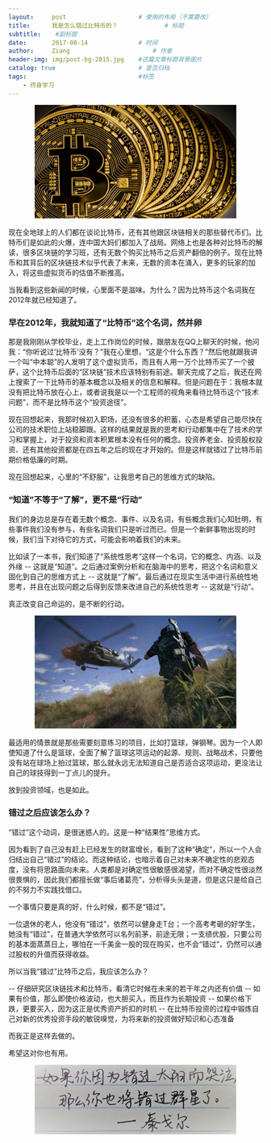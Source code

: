 ```yaml
---
layout:     post   				    # 使用的布局（不需要改）
title:      我是怎么错过比特币的？ 			# 标题 
subtitle:    #副标题
date:       2017-08-14 				# 时间
author:     Ziang 						# 作者
header-img: img/post-bg-2015.jpg 	#这篇文章标题背景图片
catalog: true 						# 是否归档
tags:								#标签
    - 终身学习
---
```



<p align="center">
    <img src="/img/我是怎么错过比特币的？/1.jpg" alt="drawing" width="400"/>
</p>

现在全地球上的人们都在谈论比特币，还有其他跟区块链相关的那些替代币们。比特币们是如此的火爆，连中国大妈们都加入了战局。网络上也是各种对比特币的解读，很多区块链的学习班，还有无数个购买比特币之后资产翻倍的例子。现在比特币和其背后的区块链技术似乎代表了未来，无数的资本在涌入，更多的玩家的加入，将这些虚拟货币的估值不断推高。

当我看到这些新闻的时候，心里面不是滋味。为什么？因为比特币这个名词我在2012年就已经知道了。

### 早在2012年，我就知道了“比特币”这个名词，然并卵

那是我刚刚从学校毕业，走上工作岗位的时候，跟朋友在QQ上聊天的时候，他问我：“你听说过‘比特币’没有？”我在心里想，“这是个什么东西？”然后他就跟我讲一个叫“中本聪”的人发明了这个虚拟货币，而且有人用一万个比特币买了一个披萨，这个比特币后面的“区块链”技术应该特别有前途。聊天完成了之后，我还在网上搜索了一下比特币的基本概念以及相关的信息和解释。但是问题在于：我根本就没有把比特币放在心上，或者说我是以一个工程师的视角来看待比特币这个“技术问题”，而不是比特币这个“投资途径”。

现在回想起来，我那时候初入职场，还没有很多的积蓄，心态是希望自己能尽快在公司的技术职位上站稳脚跟。这样的结果就是我的思考和行动都集中在了技术的学习和掌握上，对于投资和资本积累根本没有任何的概念。投资养老金、投资股权投资、还有其他投资都是在四五年之后的现在才开始的。但是这样就错过了比特币前期价格低廉的时期。

现在回想起来，心里的“不舒服”，让我思考自己的思维方式的缺陷。

### “知道”不等于“了解”，更不是“行动”

我们的身边总是存在着无数个概念、事件、以及名词，有些概念我们心知肚明，有些事件我们没有参与，有些名词我们只是听过而已。但是一个新鲜事物出现的时候，我们当下对待它的方式，可能会影响着我们的未来。

比如读了一本书，我们知道了“系统性思考”这样一个名词，它的概念、内涵、以及外缘 -- 这就是“知道”。之后通过案例分析和在脑海中的思考，把这个名词和意义固化到自己的思维方式上 -- 这就是“了解”。最后通过在现实生活中进行系统性地思考，并且在出现问题之后得到反馈来改进自己的系统性思考 -- 这就是“行动”。

真正改变自己命运的，是不断的行动。

<p align="center">
    <img src="/img/我是怎么错过比特币的？/2.jpg" alt="drawing" width="400"/>
</p>

最适用的情景就是那些需要刻意练习的项目，比如打篮球，弹钢琴。因为一个人即使知道了什么是篮球，全面了解了篮球这项运动的起源、规则、战略战术，只要他没有站在球场上拍过篮球，那么就永远无法知道自己是否适合这项运动，更没法让自己的球技得到一丁点儿的提升。

放到投资领域，也是如此。

### 错过之后应该怎么办？

“错过”这个动词，是很迷惑人的。这是一种“结果性”思维方式。

因为看到了自己没有赶上已经发生的财富增长，看到了这种“确定”，所以一个人会归结出自己“错过”的结论。而这种结论，也暗示着自己对未来不确定性的悲观态度，没有将思路面向未来。人类都是对确定性很敏感很渴望，而对不确定性很淡然很畏惧的，因此我们都擅长做“事后诸葛亮”，分析得头头是道，但是这只是给自己的不努力不实践找借口。

一个事情只要是真的好，什么时候，都不是“错过”。

一位退休的老人，他没有“错过”，依然可以健身走T台；一个高考考砸的好学生，她没有“错过”，在普通大学依然可以名列前茅，前途无限；一支绩优股，只要公司的基本面蒸蒸日上，哪怕在一千美金一股的现在购买，也不会“错过”，仍然可以通过股权的升值而获得收益。

所以当我“错过”比特币之后，我应该怎么办？

-- 仔细研究区块链技术和比特币，看清它时候在未来的若干年之内还有价值
-- 如果有价值，那么即使价格波动，也大胆买入，而且作为长期投资
-- 如果价格下跌，更要买入，因为这正是优秀资产折扣的时机
-- 在比特币投资的过程中锻炼自己对新的优秀投资手段的敏锐嗅觉，为将来新的投资做好知识和心态准备

而我正是这样去做的。

希望这对你也有用。


<p align="center">
    <img src="/img/我是怎么错过比特币的？/3.jpg" alt="drawing" width="400"/>
</p>
